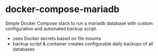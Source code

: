 # docker-compose-mariadb
Simple Docker Compose stack to run a mariadb database with custom configuration and automated backup script. 

* uses Docker secrets based on file mounts
* backup script & container creates configurable daily backups of all databases
